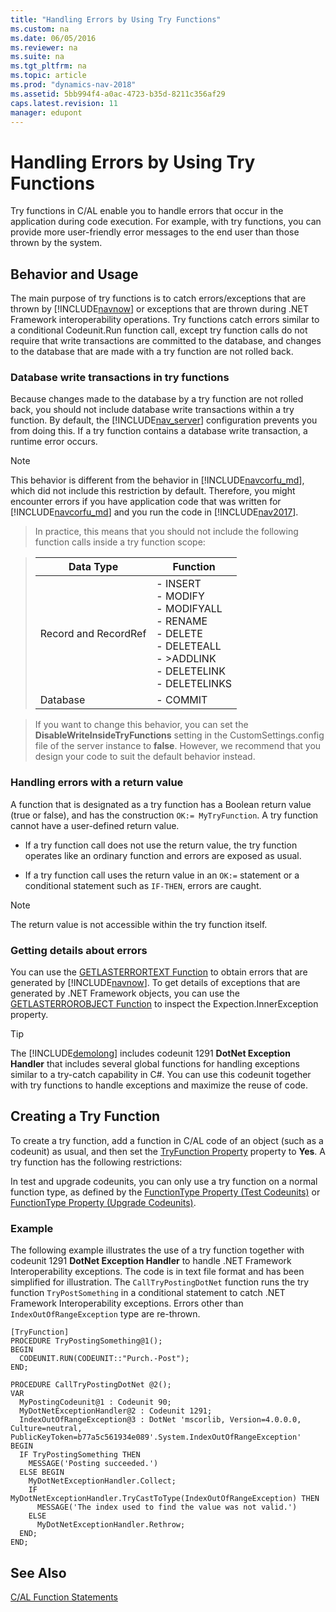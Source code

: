 ```yaml
---
title: "Handling Errors by Using Try Functions"
ms.custom: na
ms.date: 06/05/2016
ms.reviewer: na
ms.suite: na
ms.tgt_pltfrm: na
ms.topic: article
ms.prod: "dynamics-nav-2018"
ms.assetid: 5bb994f4-a0ac-4723-b35d-8211c356af29
caps.latest.revision: 11
manager: edupont
---
```

# Handling Errors by Using Try Functions
Try functions in C/AL enable you to handle errors that occur in the application during code execution. For example, with try functions, you can provide more user-friendly error messages to the end user than those thrown by the system.  

## Behavior and Usage  
The main purpose of try functions is to catch errors/exceptions that are thrown by [!INCLUDE[navnow](includes/navnow_md.md)] or exceptions that are thrown during .NET Framework interoperability operations. Try functions catch errors similar to a conditional Codeunit.Run function call, except try function calls do not require that write transactions are committed to the database, and changes to the database that are made with a try function are not rolled back.

### <a name="DbWriteTransactions"></a>Database write transactions in try functions
Because changes made to the database by a try function are not rolled back, you should not include database write transactions within a try function. By default, the [!INCLUDE[nav_server](includes/nav_server_md.md)] configuration prevents you from doing this. If a try function contains a database write transaction, a runtime error occurs.

>[!Note]
>This behavior is different from the behavior in [!INCLUDE[navcorfu_md](includes/navcorfu_md.md)], which did not include this restriction by default. Therefore, you might encounter errors if you have application code that was written for [!INCLUDE[navcorfu_md](includes/navcorfu_md.md)] and you run the code in [!INCLUDE[nav2017](includes/nav2017.md)].

>In practice, this means that you should not include the following function calls inside a try function scope:  

>|Data Type|Function|  
>|---------------|--------------|  
>|Record and RecordRef|-   INSERT<br />-   MODIFY<br />-   MODIFYALL<br />-   RENAME<br />-   DELETE<br />-   DELETEALL<br />-   >ADDLINK<br />-   DELETELINK<br />-   DELETELINKS|  
>|Database|-   COMMIT|

>If you want to change this behavior, you can set the **DisableWriteInsideTryFunctions** setting in the CustomSettings.config file of the server instance to **false**. However, we recommend that you design your code to suit the default behavior instead.

### Handling errors with a return value
A function that is designated as a try function has a Boolean return value \(true or false\), and has the construction `OK:= MyTryFunction`. A try function cannot have a user-defined return value.

- If a try function call does not use the return value, the try function operates like an ordinary function and errors are exposed as usual.  

- If a try function call uses the return value in an `OK:=` statement or a conditional statement such as `IF-THEN`, errors are caught.  

> [!NOTE]  
>  The return value is not accessible within the try function itself.  

### Getting details about errors
You can use the [GETLASTERRORTEXT Function](GETLASTERRORTEXT-Function.md) to obtain errors that are generated by [!INCLUDE[navnow](includes/navnow_md.md)]. To get details of exceptions that are generated by .NET Framework objects, you can use the [GETLASTERROROBJECT Function](GETLASTERROROBJECT-Function.md) to inspect the Expection.InnerException property.

> [!TIP]  
>  The [!INCLUDE[demolong](includes/demolong_md.md)] includes codeunit 1291 **DotNet Exception Handler** that includes several global functions for handling exceptions similar to a try-catch capability in C\#. You can use this codeunit together with try functions to handle exceptions and maximize the reuse of code.     

## Creating a Try Function  
To create a try function, add a function in C/AL code of an object \(such as a codeunit\) as usual, and then set the [TryFunction Property](TryFunction-Property.md) property to **Yes**. A try function has the following restrictions:  

In test and upgrade codeunits, you can only use a try function on a normal function type, as defined by the [FunctionType Property \(Test Codeunits\)](FunctionType-Property--Test-Codeunits-.md) or [FunctionType Property \(Upgrade Codeunits\)](FunctionType-Property--Upgrade-Codeunits-.md).  

### Example  
 The following example illustrates the use of a try function together with codeunit 1291 **DotNet Exception Handler** to handle .NET Framework Interoperability exceptions. The code is in text file format and has been simplified for illustration. The `CallTryPostingDotNet` function runs the try function `TryPostSomething` in a conditional statement to catch .NET Framework Interoperability exceptions. Errors other than `IndexOutOfRangeException` type are re-thrown.  

```  
[TryFunction]  
PROCEDURE TryPostingSomething@1();  
BEGIN  
  CODEUNIT.RUN(CODEUNIT::"Purch.-Post");  
END;  

PROCEDURE CallTryPostingDotNet @2();  
VAR  
  MyPostingCodeunit@1 : Codeunit 90;  
  MyDotNetExceptionHandler@2 : Codeunit 1291;  
  IndexOutOfRangeException@3 : DotNet 'mscorlib, Version=4.0.0.0, Culture=neutral, PublicKeyToken=b77a5c561934e089'.System.IndexOutOfRangeException'  
BEGIN  
  IF TryPostingSomething THEN  
    MESSAGE('Posting succeeded.')  
  ELSE BEGIN  
    MyDotNetExceptionHandler.Collect;  
    IF MyDotNetExceptionHandler.TryCastToType(IndexOutOfRangeException) THEN  
      MESSAGE('The index used to find the value was not valid.')  
    ELSE  
      MyDotNetExceptionHandler.Rethrow;  
  END;  
END;  
```  

## See Also  
 [C/AL Function Statements](C-AL-Function-Statements.md)
